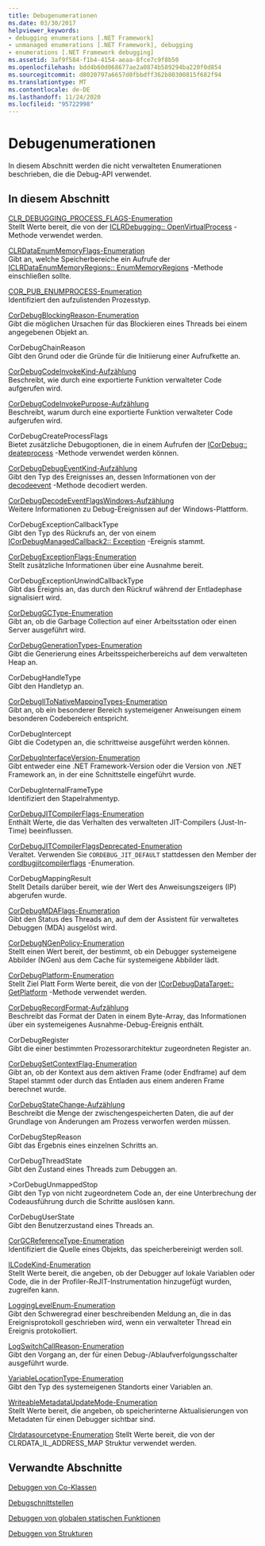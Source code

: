 ```yaml
---
title: Debugenumerationen
ms.date: 03/30/2017
helpviewer_keywords:
- debugging enumerations [.NET Framework]
- unmanaged enumerations [.NET Framework], debugging
- enumerations [.NET Framework debugging]
ms.assetid: 3af9f584-f1b4-4154-aeaa-8fce7c9f8b50
ms.openlocfilehash: bdd4b60d068677ae2a0874b589294ba220f0d854
ms.sourcegitcommit: d8020797a6657d0fbbdff362b80300815f682f94
ms.translationtype: MT
ms.contentlocale: de-DE
ms.lasthandoff: 11/24/2020
ms.locfileid: "95722998"
---
```

# <a name="debugging-enumerations"></a>Debugenumerationen

In diesem Abschnitt werden die nicht verwalteten Enumerationen beschrieben, die die Debug-API verwendet.  
  
## <a name="in-this-section"></a>In diesem Abschnitt  

 [CLR_DEBUGGING_PROCESS_FLAGS-Enumeration](clr-debugging-process-flags-enumeration.md)  
 Stellt Werte bereit, die von der [ICLRDebugging:: OpenVirtualProcess](iclrdebugging-openvirtualprocess-method.md) -Methode verwendet werden.  
  
 [CLRDataEnumMemoryFlags-Enumeration](clrdataenummemoryflags-enumeration.md)  
 Gibt an, welche Speicherbereiche ein Aufrufe der [ICLRDataEnumMemoryRegions:: EnumMemoryRegions](iclrdataenummemoryregions-enummemoryregions-method.md) -Methode einschließen sollte.  
  
 [COR_PUB_ENUMPROCESS-Enumeration](cor-pub-enumprocess-enumeration.md)  
 Identifiziert den aufzulistenden Prozesstyp.  
  
 [CorDebugBlockingReason-Enumeration](cordebugblockingreason-enumeration.md)  
 Gibt die möglichen Ursachen für das Blockieren eines Threads bei einem angegebenen Objekt an.  
  
 CorDebugChainReason  
 Gibt den Grund oder die Gründe für die Initiierung einer Aufrufkette an.  
  
 [CorDebugCodeInvokeKind-Aufzählung](cordebugcodeinvokekind-enumeration.md)  
 Beschreibt, wie durch eine exportierte Funktion verwalteter Code aufgerufen wird.  
  
 [CorDebugCodeInvokePurpose-Aufzählung](cordebugcodeinvokepurpose-enumeration.md)  
 Beschreibt, warum durch eine exportierte Funktion verwalteter Code aufgerufen wird.  
  
 CorDebugCreateProcessFlags  
 Bietet zusätzliche Debugoptionen, die in einem Aufrufen der [ICorDebug:: deateprocess](icordebug-createprocess-method.md) -Methode verwendet werden können.  
  
 [CorDebugDebugEventKind-Aufzählung](cordebugdebugeventkind-enumeration.md)  
 Gibt den Typ des Ereignisses an, dessen Informationen von der [decodeevent](icordebugprocess6-decodeevent-method.md) -Methode decodiert werden.  
  
 [CorDebugDecodeEventFlagsWindows-Aufzählung](cordebugdecodeeventflagswindows-enumeration.md)  
 Weitere Informationen zu Debug-Ereignissen auf der Windows-Plattform.  
  
 CorDebugExceptionCallbackType  
 Gibt den Typ des Rückrufs an, der von einem [ICorDebugManagedCallback2:: Exception](icordebugmanagedcallback2-exception-method.md) -Ereignis stammt.  
  
 [CorDebugExceptionFlags-Enumeration](cordebugexceptionflags-enumeration.md)  
 Stellt zusätzliche Informationen über eine Ausnahme bereit.  
  
 CorDebugExceptionUnwindCallbackType  
 Gibt das Ereignis an, das durch den Rückruf während der Entladephase signalisiert wird.  
  
 [CorDebugGCType-Enumeration](cordebuggctype-enumeration.md)  
 Gibt an, ob die Garbage Collection auf einer Arbeitsstation oder einen Server ausgeführt wird.  
  
 [CorDebugGenerationTypes-Enumeration](cordebuggenerationtypes-enumeration.md)  
 Gibt die Generierung eines Arbeitsspeicherbereichs auf dem verwalteten Heap an.  
  
 CorDebugHandleType  
 Gibt den Handletyp an.  
  
 [CorDebugIlToNativeMappingTypes-Enumeration](cordebugiltonativemappingtypes-enumeration.md)  
 Gibt an, ob ein besonderer Bereich systemeigener Anweisungen einem besonderen Codebereich entspricht.  
  
 CorDebugIntercept  
 Gibt die Codetypen an, die schrittweise ausgeführt werden können.  
  
 [CorDebugInterfaceVersion-Enumeration](cordebuginterfaceversion-enumeration.md)  
 Gibt entweder eine .NET Framework-Version oder die Version von .NET Framework an, in der eine Schnittstelle eingeführt wurde.  
  
 CorDebugInternalFrameType  
 Identifiziert den Stapelrahmentyp.  
  
 [CorDebugJITCompilerFlags-Enumeration](cordebugjitcompilerflags-enumeration.md)  
 Enthält Werte, die das Verhalten des verwalteten JIT-Compilers (Just-In-Time) beeinflussen.  
  
 [CorDebugJITCompilerFlagsDeprecated-Enumeration](cordebugjitcompilerflagsdeprecated-enumeration.md)  
 Veraltet. Verwenden Sie `CORDEBUG_JIT_DEFAULT` stattdessen den Member der [cordbugjitcompilerflags](cordebugjitcompilerflags-enumeration.md) -Enumeration.  
  
 CorDebugMappingResult  
 Stellt Details darüber bereit, wie der Wert des Anweisungszeigers (IP) abgerufen wurde.  
  
 [CorDebugMDAFlags-Enumeration](cordebugmdaflags-enumeration.md)  
 Gibt den Status des Threads an, auf dem der Assistent für verwaltetes Debuggen (MDA) ausgelöst wird.  
  
 [CorDebugNGenPolicy-Enumeration](cordebugngenpolicy-enumeration.md)  
 Stellt einen Wert bereit, der bestimmt, ob ein Debugger systemeigene Abbilder (NGen) aus dem Cache für systemeigene Abbilder lädt.  
  
 [CorDebugPlatform-Enumeration](cordebugplatform-enumeration.md)  
 Stellt Ziel Platt Form Werte bereit, die von der [ICorDebugDataTarget:: GetPlatform](icordebugdatatarget-getplatform-method.md) -Methode verwendet werden.  
  
 [CorDebugRecordFormat-Aufzählung](cordebugrecordformat-enumeration.md)  
 Beschreibt das Format der Daten in einem Byte-Array, das Informationen über ein systemeigenes Ausnahme-Debug-Ereignis enthält.  
  
 CorDebugRegister  
 Gibt die einer bestimmten Prozessorarchitektur zugeordneten Register an.  
  
 [CorDebugSetContextFlag-Enumeration](cordebugsetcontextflag-enumeration.md)  
 Gibt an, ob der Kontext aus dem aktiven Frame (oder Endframe) auf dem Stapel stammt oder durch das Entladen aus einem anderen Frame berechnet wurde.  
  
 [CorDebugStateChange-Aufzählung](cordebugstatechange-enumeration.md)  
 Beschreibt die Menge der zwischengespeicherten Daten, die auf der Grundlage von Änderungen am Prozess verworfen werden müssen.  
  
 CorDebugStepReason  
 Gibt das Ergebnis eines einzelnen Schritts an.  
  
 CorDebugThreadState  
 Gibt den Zustand eines Threads zum Debuggen an.  
  
 \>CorDebugUnmappedStop  
 Gibt den Typ von nicht zugeordnetem Code an, der eine Unterbrechung der Codeausführung durch die Schritte auslösen kann.  
  
 CorDebugUserState  
 Gibt den Benutzerzustand eines Threads an.  
  
 [CorGCReferenceType-Enumeration](corgcreferencetype-enumeration.md)  
 Identifiziert die Quelle eines Objekts, das speicherbereinigt werden soll.  
  
 [ILCodeKind-Enumeration](ilcodekind-enumeration.md)  
 Stellt Werte bereit, die angeben, ob der Debugger auf lokale Variablen oder Code, die in der Profiler-ReJIT-Instrumentation hinzugefügt wurden, zugreifen kann.  
  
 [LoggingLevelEnum-Enumeration](logginglevelenum-enumeration.md)  
 Gibt den Schweregrad einer beschreibenden Meldung an, die in das Ereignisprotokoll geschrieben wird, wenn ein verwalteter Thread ein Ereignis protokolliert.  
  
 [LogSwitchCallReason-Enumeration](logswitchcallreason-enumeration.md)  
 Gibt den Vorgang an, der für einen Debug-/Ablaufverfolgungsschalter ausgeführt wurde.  
  
 [VariableLocationType-Enumeration](variablelocationtype-enumeration.md)  
 Gibt den Typ des systemeigenen Standorts einer Variablen an.  
  
 [WriteableMetadataUpdateMode-Enumeration](writeablemetadataupdatemode-enumeration.md)  
 Stellt Werte bereit, die angeben, ob speicherinterne Aktualisierungen von Metadaten für einen Debugger sichtbar sind.

 [Clrdatasourcetype-Enumeration](clrdatasourcetype-enumeration.md) Stellt Werte bereit, die von der CLRDATA_IL_ADDRESS_MAP Struktur verwendet werden.

## <a name="related-sections"></a>Verwandte Abschnitte  

 [Debuggen von Co-Klassen](debugging-coclasses.md)  
  
 [Debugschnittstellen](debugging-interfaces.md)  
  
 [Debuggen von globalen statischen Funktionen](debugging-global-static-functions.md)  
  
 [Debuggen von Strukturen](debugging-structures.md)
